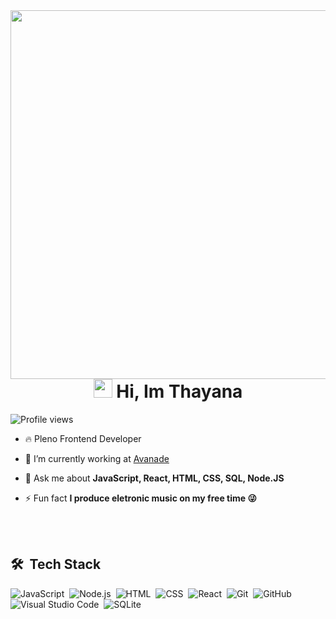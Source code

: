 <img align="right" height="590em" src="https://raw.githubusercontent.com/gist/thayy29/560236450645215238d9f32a9057c801/raw/65f9406b803442f385f5a9c95d43a60e0f66aae5/githubcard.svg"/>
<h1 align="center"><img src="https://raw.githubusercontent.com/kaueMarques/kaueMarques/master/hi.gif" height="30" width="30px"> Hi, Im Thayana</h1>
<p align="left"> <img src="https://komarev.com/ghpvc/?username=thayy29&color=yellow" alt="Profile views" /> </p>

- 🔥 Pleno Frontend Developer 

- 🔭 I’m currently working at [Avanade](https://www.avanade.com/pt-br)

- 💬 Ask me about **JavaScript, React, HTML, CSS, SQL, Node.JS**

- ⚡ Fun fact **I produce eletronic music on my free time 😜**



<br><br>

## 🛠 &nbsp;Tech Stack

![JavaScript](https://img.shields.io/badge/-JavaScript-05122A?style=flat&logo=javascript)&nbsp;
![Node.js](https://img.shields.io/badge/-Node.js-05122A?style=flat&logo=node.js)&nbsp;
![HTML](https://img.shields.io/badge/-HTML-05122A?style=flat&logo=HTML5)&nbsp;
![CSS](https://img.shields.io/badge/-CSS-05122A?style=flat&logo=CSS3&logoColor=1572B6)&nbsp;
![React](https://img.shields.io/badge/-React-05122A?style=flat&logo=react)&nbsp;
![Git](https://img.shields.io/badge/-Git-05122A?style=flat&logo=git)&nbsp;
![GitHub](https://img.shields.io/badge/-GitHub-05122A?style=flat&logo=github)&nbsp;
![Visual Studio Code](https://img.shields.io/badge/-Visual%20Studio%20Code-05122A?style=flat&logo=visual-studio-code&logoColor=007ACC)&nbsp;
![SQLite](https://img.shields.io/badge/-SQLite-05122A?style=flat&logo=sqlite)&nbsp;

<br><br>

